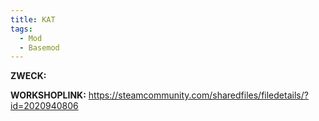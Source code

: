 ```yaml
---
title: KAT
tags:
  - Mod
  - Basemod
---
```

**ZWECK:** 

**WORKSHOPLINK:** https://steamcommunity.com/sharedfiles/filedetails/?id=2020940806
 <script src="https://www.steamwidgets.net/api/resource/query?type=js&module=workshop&version=v1"></script>
<steam-workshop itemid="2020940806"></steam-workshop>